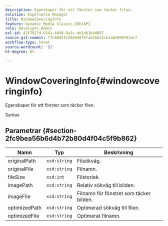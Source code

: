 ```yaml
---
description: Egenskaper för ett fönster som täcker filen.
solution: Experience Manager
title: WindowCoveringInfo
feature: Dynamic Media Classic,SDK/API
role: Developer,Admin
exl-id: 43f7927d-6341-4d30-9a3c-de1d61b4d667
source-git-commit: 77c88d5fe20e048f6fad2bb23cb1abe090793acf
workflow-type: tm+mt
source-wordcount: '52'
ht-degree: 0%

---
```


# WindowCoveringInfo{#windowcoveringinfo}

Egenskaper för ett fönster som täcker filen.

Syntax

## Parametrar {#section-2fc9bea56b6d4b72b80d4f04c5f9b862}

| Namn | Typ | Beskrivning |
|---|---|---|
| originalPath | `xsd:string` | Filsökväg. |
| originalFile | `xsd:string` | Filnamn. |
| fileSize | `xsd:int` | Filstorlek. |
| imagePath | `xsd:string` | Relativ sökväg till bilden. |
| imageFile | `xsd:string` | Filnamn för fönstret som täcker bilden. |
| optimizedPath | `xsd:string` | Optimerad sökväg till filen. |
| optimizedFile | `xsd:string` | Optimerat filnamn. |
